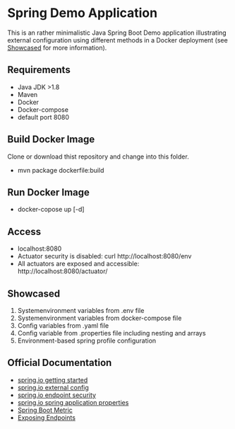 # Spring Demo Application

This is an rather minimalistic Java Spring Boot Demo application illustrating external configuration using different methods in a Docker deployment (see [Showcased](#showcased) for more information).

## Requirements

- Java JDK >1.8
- Maven
- Docker
- Docker-compose
- default port 8080

## Build Docker Image

Clone or download thist repository and change into this folder.

- mvn package dockerfile:build

## Run Docker Image

- docker-copose up [-d]

## Access

- localhost:8080
- Actuator security is disabled: curl http://localhost:8080/env
- All actuators are exposed and accessible: http://localhost:8080/actuator/

## Showcased

1. Systemenvironment variables from .env file
1. Systemenvironment variables from docker-compose file
1. Config variables from .yaml file
1. Config variable from .properties file including nesting and arrays
1. Environment-based spring profile configuration

## Official Documentation

- [spring.io getting started](https://spring.io/guides/gs/spring-boot/)
- [spring.io external config](https://docs.spring.io/spring-boot/docs/current/reference/html/boot-features-external-config.html)
- [spring.io endpoint security](https://docs.spring.io/spring-boot/docs/current/reference/html/production-ready-monitoring.html)
- [spring.io spring application properties](https://docs.spring.io/spring-boot/docs/current/reference/html/common-application-properties.html)
- [Spring Boot Metric](https://spring.io/blog/2018/03/16/micrometer-spring-boot-2-s-new-application-metrics-collector)
- [Exposing Endpoints](https://docs.spring.io/spring-boot/docs/current/reference/htmlsingle/#production-ready-endpoints-exposing-endpoints)